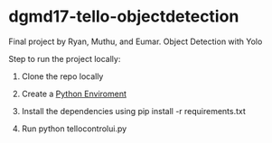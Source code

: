 # dgmd17-tello-objectdetection
Final project by Ryan, Muthu, and Eumar. Object Detection with Yolo

Step to run the project locally:
 1. Clone the repo locally

 2. Create a [Python Enviroment](https://www.tutorialspoint.com/how-to-create-a-virtual-environment-in-python)

 3. Install the dependencies using pip install -r requirements.txt
 
 4. Run python tellocontrolui.py
